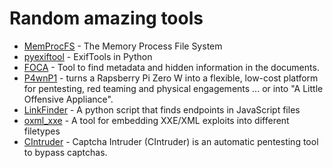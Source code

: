 # Random amazing tools

- [MemProcFS](https://github.com/ufrisk/MemProcFS) - The Memory Process File System
- [pyexiftool](https://github.com/smarnach/pyexiftool) - ExifTools in Python
- [FOCA](https://github.com/ElevenPaths/FOCA) - Tool to find metadata and hidden information in the documents.
- [P4wnP1](https://github.com/mame82/P4wnP1_aloa) - turns a Rapsberry Pi Zero W into a flexible, low-cost platform for pentesting, red teaming and physical engagements ... or into "A Little Offensive Appliance".
- [LinkFinder](https://github.com/GerbenJavado/LinkFinder) - A python script that finds endpoints in JavaScript files
- [oxml_xxe](https://github.com/BuffaloWill/oxml_xxe) - A tool for embedding XXE/XML exploits into different filetypes
- [CIntruder](https://github.com/epsylon/cintruder) - Captcha Intruder (CIntruder) is an automatic pentesting tool to bypass captchas.
